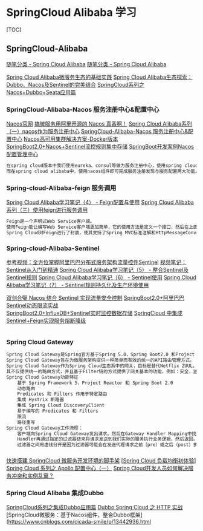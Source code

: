 # SpringCloud Alibaba 学习

[TOC]


## SpringCloud-Alibaba
[随笔分类 - Spring Cloud Alibaba](https://www.cnblogs.com/fx-blog/category/1569361.html)
[随笔分类 - Spring Cloud Alibaba](https://www.cnblogs.com/zhixie/category/1759831.html)

[Spring Cloud Alibaba微服务生态的基础实践](https://www.cnblogs.com/zhuhuix/p/13679153.html)
[Spring Cloud Alibaba生态探索：Dubbo、Nacos及Sentinel的完美结合](https://www.cnblogs.com/zhuhuix/p/13710177.html)
[SpringCloud系列之Nacos+Dubbo+Seata应用篇](https://www.cnblogs.com/chinaWu/p/13671620.html)
### SpringCloud-Alibaba-Nacos 服务注册中心&配置中心
[Nacos官网](https://nacos.io/zh-cn/index.html)
[搞微服务用阿里开源的 Nacos 真香啊！](https://www.cnblogs.com/xueweihan/p/13961778.html)
[Spring Cloud Alibaba系列（一）nacos作为服务注册中心](https://www.cnblogs.com/zhixie/p/12848317.html)
[SpringCloud-Alibaba-Nacos 服务注册中心&配置中心](https://www.cnblogs.com/songjilong/p/12796258.html)
[Nacos高可用集群解决方案-Docker版本](https://www.cnblogs.com/hellxz/p/nacos-cluster-docker.html)
[SpringBoot2.0+Nacos+Sentinel流控规则集中存储](https://www.cnblogs.com/smallSevens/p/11553695.html)
[SpringBoot开发案例Nacos配置管理中心](https://www.cnblogs.com/smallSevens/p/11223830.html)

```markdown
在spring cloud版本中我们使用eureka、consul等做为服务注册中心，使用spring cloud config做为配置中心。
而在spring cloud alibaba中，使用nacos组件即可完成服务注册发现与服务配置两大功能。
```
### Spring-cloud-Alibaba-feign 服务调用
[Spring Cloud Alibaba学习笔记（4） - Feign配置与使用](https://www.cnblogs.com/fx-blog/p/11714109.html)
[Spring Cloud Alibaba系列（三）使用feign进行服务调用](https://www.cnblogs.com/zhixie/p/12880245.html)
```markdown
Feign是一个声明式Web Service客户端。
使用Feign能让编写Web Service客户端更加简单，它的使用方法是定义一个接口，然后在上面添加注解，同时也支持JAX-RS标准的注解。Feign也支持可拔插式的编码器和解码器。
Spring Cloud对Feign进行了封装，使其支持了Spring MVC标准注解和HttpMessageConverters。Feign可以与Eureka和Ribbon组合使用以支持负载均衡。
```
### Spring-cloud-Alibaba-Sentinel
[参考视频：全方位掌握阿里巴巴分布式服务架构流量控件Sentinel](https://www.bilibili.com/video/BV12A411E7aX)
[视频笔记：Sentinel从入门到精通](https://blog.csdn.net/m_awdawdw/article/details/109023535)
[Spring Cloud Alibaba学习笔记（5） - 整合Sentinel及Sentinel规则](https://www.cnblogs.com/fx-blog/p/11720220.html)
[Spring Cloud Alibaba学习笔记（6） - Sentinel使用](https://www.cnblogs.com/fx-blog/p/11725989.html)
[Spring Cloud Alibaba学习笔记（7） - Sentinel规则持久化及生产环境使用](https://www.cnblogs.com/fx-blog/p/11726189.html)

[双剑合璧 Nacos 结合 Sentinel 实现流量安全控制](https://www.cnblogs.com/mrhelloworld/p/sentinel-nacos.html)
[SpringBoot2.0+阿里巴巴Sentinel动态限流实战](https://www.cnblogs.com/smallSevens/p/11531534.html)			
[SpringBoot2.0+InfluxDB+Sentinel实时监控数据存储](https://www.cnblogs.com/smallSevens/p/11576263.html)
[SpringCloud 中集成Sentinel+Feign实现服务熔断降级](cnblogs.com/NathanYang/p/11819881.html)
```markdown

```
### Spring Cloud Gateway
```markdown
Spring Cloud Gateway是Spring官方基于Spring 5.0，Spring Boot2.0 和Project Reactor等技术开发的网关，
Spring Cloud Gateway旨在为微服务架构提供一种简单而有效的统一的API路由管理方式。
Spring Cloud Gateway作为Spring Cloud生态系中的网关，目标是替代Netflix ZUUL，
其不仅提供统一的路由方式，并且基于Filter链的方式提供了网关基本的功能，例如：安全，监控/埋点，和限流等。
Spring Cloud Gateway功能特征
    基于 Spring Framework 5，Project Reactor 和 Spring Boot 2.0
    动态路由
    Predicates 和 Filters 作用于特定路由
    集成 Hystrix 断路器
    集成 Spring Cloud DiscoveryClient
    易于编写的 Predicates 和 Filters
    限流
    路径重写
Spring Cloud Gateway工作流程：
    客户端向Spring Cloud Gateway发出请求。然后在Gateway Handler Mapping中找到与请求相匹配的路由，将其发送到Gateway Web Handler。
    Handler再通过指定的过滤器链来将请求发送到我们实际的服务执行业务逻辑，然后返回。
    过滤器之间用虚线分开是因为过滤器可能会在发送代理请求之前（pre）或之后（post）执行业务逻辑。
```

###
[快速搭建 SpringCloud 微服务开发环境的脚手架](https://www.cnblogs.com/xueweihan/p/11935291.html)
[[Spring Cloud 负载均衡初体验](https://www.cnblogs.com/Sinte-Beuve/p/11569789.html)]
[Spring Cloud 系列之 Apollo 配置中心（一）](https://www.cnblogs.com/mrhelloworld/p/apollo1.html)
[Spring Cloud开发人员如何解决服务冲突和实例乱窜？](https://www.cnblogs.com/zlt2000/p/11459390.html)

### Spring Cloud Alibaba 集成Dubbo
[SpringCloud系列之集成Dubbo应用篇](https://www.cnblogs.com/chinaWu/p/12818661.html)
[Dubbo Spring Cloud 之 HTTP 实战](https://www.cnblogs.com/babycomeon/p/11553757.html)
[SpringCloud微服务：基于Nacos组件，整合Dubbo框架](https://www.cnblogs.com/cicada-smile/p/13442936.html
